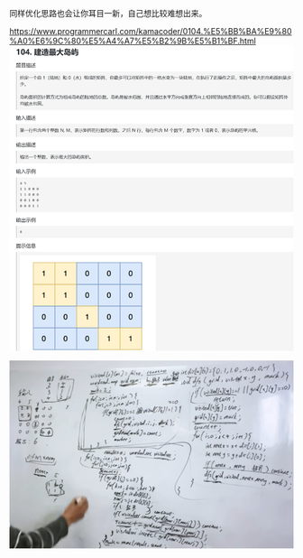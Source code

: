 同样优化思路也会让你耳目一新，自己想比较难想出来。

https://www.programmercarl.com/kamacoder/0104.%E5%BB%BA%E9%80%A0%E6%9C%80%E5%A4%A7%E5%B2%9B%E5%B1%BF.html
![img_6.png](img_6.png)

![img_7.png](img_7.png)